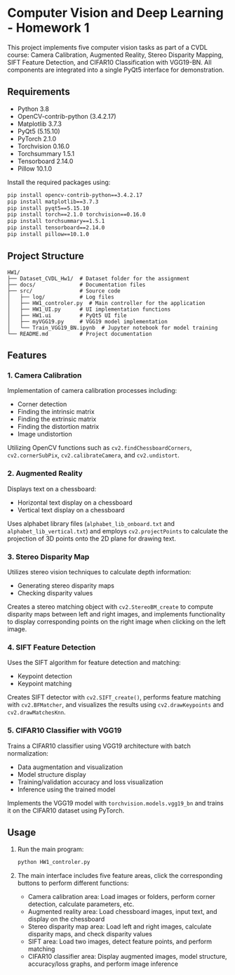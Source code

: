 # Computer Vision and Deep Learning - Homework 1

This project implements five computer vision tasks as part of a CVDL course: Camera Calibration, Augmented Reality, Stereo Disparity Mapping, SIFT Feature Detection, and CIFAR10 Classification with VGG19-BN. All components are integrated into a single PyQt5 interface for demonstration.

## Requirements

- Python 3.8
- OpenCV-contrib-python (3.4.2.17)
- Matplotlib 3.7.3
- PyQt5 (5.15.10)
- PyTorch 2.1.0
- Torchvision 0.16.0
- Torchsummary 1.5.1
- Tensorboard 2.14.0
- Pillow 10.1.0

Install the required packages using:

```bash
pip install opencv-contrib-python==3.4.2.17
pip install matplotlib==3.7.3
pip install pyqt5==5.15.10
pip install torch==2.1.0 torchvision==0.16.0
pip install torchsummary==1.5.1
pip install tensorboard==2.14.0
pip install pillow==10.1.0
```

## Project Structure

```
HW1/
├── Dataset_CVDL_Hw1/  # Dataset folder for the assignment
├── docs/              # Documentation files
├── src/               # Source code
│   ├── log/           # Log files
│   ├── HW1_controler.py  # Main controller for the application
│   ├── HW1_UI.py      # UI implementation functions
│   ├── HW1.ui         # PyQt5 UI file
│   ├── myVGG19.py     # VGG19 model implementation
│   └── Train_VGG19_BN.ipynb  # Jupyter notebook for model training
└── README.md          # Project documentation
```

## Features

### 1. Camera Calibration

Implementation of camera calibration processes including:
- Corner detection
- Finding the intrinsic matrix
- Finding the extrinsic matrix
- Finding the distortion matrix
- Image undistortion

Utilizing OpenCV functions such as `cv2.findChessboardCorners`, `cv2.cornerSubPix`, `cv2.calibrateCamera`, and `cv2.undistort`.

### 2. Augmented Reality

Displays text on a chessboard:
- Horizontal text display on a chessboard
- Vertical text display on a chessboard

Uses alphabet library files (`alphabet_lib_onboard.txt` and `alphabet_lib_vertical.txt`) and employs `cv2.projectPoints` to calculate the projection of 3D points onto the 2D plane for drawing text.

### 3. Stereo Disparity Map

Utilizes stereo vision techniques to calculate depth information:
- Generating stereo disparity maps
- Checking disparity values

Creates a stereo matching object with `cv2.StereoBM_create` to compute disparity maps between left and right images, and implements functionality to display corresponding points on the right image when clicking on the left image.

### 4. SIFT Feature Detection

Uses the SIFT algorithm for feature detection and matching:
- Keypoint detection
- Keypoint matching

Creates SIFT detector with `cv2.SIFT_create()`, performs feature matching with `cv2.BFMatcher`, and visualizes the results using `cv2.drawKeypoints` and `cv2.drawMatchesKnn`.

### 5. CIFAR10 Classifier with VGG19

Trains a CIFAR10 classifier using VGG19 architecture with batch normalization:
- Data augmentation and visualization
- Model structure display
- Training/validation accuracy and loss visualization
- Inference using the trained model

Implements the VGG19 model with `torchvision.models.vgg19_bn` and trains it on the CIFAR10 dataset using PyTorch.

## Usage

1. Run the main program:
    ```bash
    python HW1_controler.py
    ```

2. The main interface includes five feature areas, click the corresponding buttons to perform different functions:
   - Camera calibration area: Load images or folders, perform corner detection, calculate parameters, etc.
   - Augmented reality area: Load chessboard images, input text, and display on the chessboard
   - Stereo disparity map area: Load left and right images, calculate disparity maps, and check disparity values
   - SIFT area: Load two images, detect feature points, and perform matching
   - CIFAR10 classifier area: Display augmented images, model structure, accuracy/loss graphs, and perform image inference